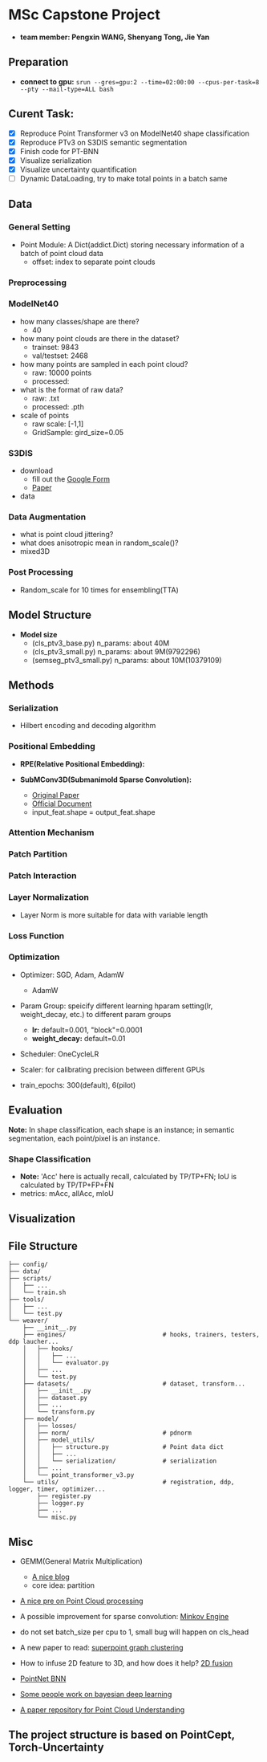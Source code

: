 # MSc Capstone Project
- **team member: Pengxin WANG, Shenyang Tong, Jie Yan**

## Preparation
- **connect to gpu:** `srun --gres=gpu:2 --time=02:00:00 --cpus-per-task=8 --pty --mail-type=ALL bash`

## Curent Task:
- [x] Reproduce Point Transformer v3 on ModelNet40 shape classification
- [x] Reproduce PTv3 on S3DIS semantic segmentation
- [x] Finish code for PT-BNN
- [x] Visualize serialization
- [x] Visualize uncertainty quantification
- [ ] Dynamic DataLoading, try to make total points in a batch same

## Data

### General Setting
- Point Module: A Dict(addict.Dict) storing necessary information of a batch of point cloud data 
    - offset: index to separate point clouds

### Preprocessing

### ModelNet40
- how many classes/shape are there?
    - 40
- how many point clouds are there in the dataset?
    - trainset: 9843
    - val/testset: 2468
- how many points are sampled in each point cloud?
    - raw: 10000 points
    - processed: 
- what is the format of raw data?
    - raw: .txt
    - processed: .pth
- scale of points
    - raw scale: [-1,1]
    - GridSample: gird_size=0.05

### S3DIS
- download
    - fill out the [Google Form](https://docs.google.com/forms/d/e/1FAIpQLScDimvNMCGhy_rmBA2gHfDu3naktRm6A8BPwAWWDv-Uhm6Shw/viewform?c=0&w=1)
    - [Paper](https://ieeexplore.ieee.org/document/7780539)
- data



### Data Augmentation
- what is point cloud jittering?
- what does anisotropic mean in random_scale()?
- mixed3D

### Post Processing
- Random_scale for 10 times for ensembling(TTA)

## Model Structure
- **Model size**
    - (cls_ptv3_base.py) n_params: about 40M
    - (cls_ptv3_small.py) n_params: about 9M(9792296)
    - (semseg_ptv3_small.py) n_params: about 10M(10379109)
    
## Methods
### Serialization
- Hilbert encoding and decoding algorithm

### Positional Embedding
- **RPE(Relative Positional Embedding):**

- **SubMConv3D(Submanimold Sparse Convolution):** 
    - [Original Paper](https://arxiv.org/pdf/1711.10275)
    - [Official Document](https://github.com/traveller59/spconv/blob/master/docs/USAGE.md)
    - input_feat.shape = output_feat.shape

### Attention Mechanism

### Patch Partition

### Patch Interaction

### Layer Normalization
- Layer Norm is more suitable for data with variable length

### Loss Function

### Optimization
- Optimizer: SGD, Adam, AdamW
    - AdamW

- Param Group: speicify different learning hparam setting(lr, weight_decay, etc.) to different param groups
    - **lr:** default=0.001, "block"=0.0001 
    - **weight_decay:** default=0.01

- Scheduler: OneCycleLR
- Scaler: for calibrating precision between different GPUs
- train_epochs: 300(default), 6(pilot)

## Evaluation

**Note:** In shape classification, each shape is an instance; in semantic segmentation, each point/pixel is an instance.

### Shape Classification
- **Note:** 'Acc' here is actually recall, calculated by TP/TP+FN; IoU is calculated by TP/TP+FP+FN
- metrics: mAcc, allAcc, mIoU

## Visualization

## File Structure
```
├── config/
├── data/
├── scripts/                                
│   ├── ...
│   └── train.sh 
├── tools/                                 
│   ├── ...
│   └── test.py
└── weaver/   
    ├── __init__.py
    ├── engines/                           # hooks, trainers, testers, ddp laucher...
    │   ├── hooks/
    │   │   ├── ...
    │   │   └── evaluator.py 
    │   ├── ...
    │   └── test.py 
    ├── datasets/                          # dataset, transform...
    │   ├── __init__.py
    │   ├── dataset.py
    │   ├── ...
    │   └── transform.py
    ├── model/
    │   ├── losses/
    │   ├── norm/                          # pdnorm
    │   ├── model_utils/                    
    │   │   ├── structure.py               # Point data dict
    │   │   ├── ...
    │   │   └── serialization/             # serialization
    │   ├── ...
    │   └── point_transformer_v3.py
    └── utils/                             # registration, ddp, logger, timer, optimizer...
        ├── register.py
        ├── logger.py
        ├── ...
        └── misc.py
```

## Misc
- GEMM(General Matrix Multiplication)
    - [A nice blog](https://zhuanlan.zhihu.com/p/435908830)
    - core idea: partition

- [A nice pre on Point Cloud processing](https://www.youtube.com/watch?v=4gKYE9-YtP0)

- A possible improvement for sparse convolution: [Minkov Engine](https://github.com/NVIDIA/MinkowskiEngine)

- do not set batch_size per cpu to 1, small bug will happen on cls_head

- A new paper to read: [superpoint graph clustering](https://arxiv.org/pdf/2401.06704)

- How to infuse 2D feature to 3D, and how does it help? [2D fusion](https://www.bilibili.com/read/cv33456793/)

- [PointNet BNN](https://github.com/biophase/PointNet-BNN)

- [Some people work on bayesian deep learning](https://www.x-mol.com/paper/1788682254484697088/t)

- [A paper repository for Point Cloud Understanding](https://github.com/Yochengliu/awesome-point-cloud-analysis)

## The project structure is based on PointCept, Torch-Uncertainty

